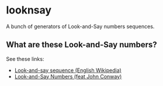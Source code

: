 looknsay
========

A bunch of generators of Look-and-Say numbers sequences.

What are these Look-and-Say numbers?
------------------------------------

See these links:

 -  [Look-and-say sequence (English Wikipedia)](http://en.wikipedia.org/wiki/Look-and-say_sequence)
 -  [Look-and-Say Numbers (feat John Conway)](http://youtu.be/ea7lJkEhytA)